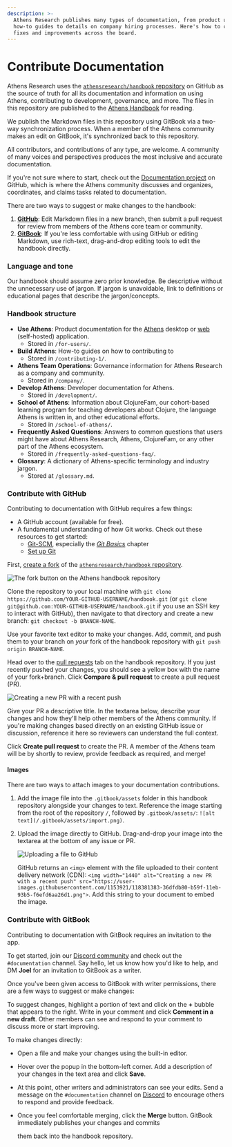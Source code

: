 ```yaml
---
description: >-
  Athens Research publishes many types of documentation, from product usage
  how-to guides to details on company hiring processes. Here's how to contribute
  fixes and improvements across the board.
---
```


# Contribute Documentation

Athens Research uses the [`athensresearch/handbook` repository](https://github.com/athensresearch/handbook) on GitHub as the source of truth for all its documentation and information on using Athens, contributing to development, governance, and more. The files in this repository are published to the [Athens Handbook](https://athensresearch.gitbook.io/handbook/) for reading.

We publish the Markdown files in this repository using GitBook via a two-way synchronization process. When a member of the Athens community makes an edit on GitBook, it's synchronized back to this repository.

All contributors, and contributions of any type, are welcome. A community of many voices and perspectives produces the most inclusive and accurate documentation.

If you're not sure where to start, check out the [Documentation project](https://github.com/athensresearch/athens/projects/17) on GitHub, which is where the Athens community discusses and organizes, coordinates, and claims tasks related to documentation.

There are two ways to suggest or make changes to the handbook:

1. [**GitHub**](contributing-documentation.md#contribute-with-github): Edit Markdown files in a new branch, then submit a pull request for review from members of the Athens core team or community.
2. [**GitBook**](contributing-documentation.md#contribute-with-gitbook): If you're less comfortable with using GitHub or editing Markdown, use rich-text, drag-and-drop editing tools to edit the handbook directly.

### Language and tone

Our handbook should assume zero prior knowledge. Be descriptive without the unnecessary use of jargon. If jargon is unavoidable, link to definitions or educational pages that describe the jargon/concepts.

### Handbook structure

* **Use Athens**: Product documentation for the [Athens](https://github.com/athensresearch/athens) desktop or [web](https://github.com/athensresearch/athens-backend) \(self-hosted\) application.
  * Stored in `/for-users/`. 
* **Build Athens**: How-to guides on how to contributing to 
  * Stored in `/contributing-1/`.
* **Athens Team Operations**: Governance information for Athens Research as a company and community.
  * Stored in `/company/`.
* **Develop Athens**: Developer documentation for Athens.
  * Stored in `/development/`.
* **School of Athens**: Information about ClojureFam, our cohort-based learning program for teaching developers about Clojure, the language Athens is written in, and other educational efforts.
  * Stored in `/school-of-athens/`.
* **Frequently Asked Questions**: Answers to common questions that users might have about Athens Research, Athens, ClojureFam, or any other part of the Athens ecosystem.
  * Stored in `/frequently-asked-questions-faq/`.
* **Glossary**: A dictionary of Athens-specific terminology and industry jargon.
  * Stored at `/glossary.md`.

### Contribute with GitHub

Contributing to documentation with GitHub requires a few things:

* A GitHub account \(available for free\).
* A fundamental understanding of how Git works. Check out these resources to get started:
  * [Git-SCM](https://git-scm.com/book/en/v2), especially the [_Git Basics_](https://git-scm.com/book/en/v2/Git-Basics-Getting-a-Git-Repository) chapter
  * [Set up Git](https://docs.github.com/en/github/getting-started-with-github/set-up-git)

First, [create a fork](https://docs.github.com/en/github/getting-started-with-github/fork-a-repo) of the [`athensresearch/handbook` repository](https://github.com/athensresearch/handbook).

![The fork button on the Athens handbook repository](https://user-images.githubusercontent.com/1153921/118381382-36474500-b59f-11eb-8ac4-e30369ba1920.png)

Clone the repository to your local machine with `git clone https://github.com/YOUR-GITHUB-USERNAME/handbook.git` \(or `git clone git@github.com:YOUR-GITHUB-USERNAME/handbook.git` if you use an SSH key to interact with GitHub\), then navigate to that directory and create a new branch: `git checkout -b BRANCH-NAME`.

Use your favorite text editor to make your changes. Add, commit, and push them to your branch on _your_ fork of the handbook repository with `git push origin BRANCH-NAME`.

Head over to the [pull requests](https://github.com/athensresearch/handbook/pulls) tab on the handbook repository. If you just recently pushed your changes, you should see a yellow box with the name of your fork+branch. Click **Compare & pull request** to create a pull request \(PR\).

![Creating a new PR with a recent push](https://user-images.githubusercontent.com/1153921/118381383-36dfdb80-b59f-11eb-93b5-f6efd6aa26d1.png)

Give your PR a descriptive title. In the textarea below, describe your changes and how they'll help other members of the Athens community. If you're making changes based directly on an existing GitHub issue or discussion, reference it here so reviewers can understand the full context.

Click **Create pull request** to create the PR. A member of the Athens team will be by shortly to review, provide feedback as required, and merge!

#### Images

There are two ways to attach images to your documentation contributions.

1. Add the image file into the `.gitbook/assets` folder in this handbook repository alongside your changes to text. Reference the image starting from the root of the repository `/`, followed by `.gitbook/assets/`: `![alt text](/.gitbook/assets/import.png)`.
2. Upload the image directly to GitHub. Drag-and-drop your image into the textarea at the bottom of any issue or PR.

   ![Uploading a file to GitHub](https://user-images.githubusercontent.com/1153921/118381822-e6b74800-b5a3-11eb-9c0f-42850d33093f.gif)

   GitHub returns an `<img>` element with the file uploaded to their content delivery network \(CDN\): `<img width="1440" alt="Creating a new PR with a recent push" src="https://user-images.githubusercontent.com/1153921/118381383-36dfdb80-b59f-11eb-93b5-f6efd6aa26d1.png">`. Add this string to your document to embed the image.

### Contribute with GitBook

Contributing to documentation with GitBook requires an invitation to the app.

To get started, join our [Discord community](https://discord.gg/GCJaV3V) and check out the `#documentation` channel. Say hello, let us know how you'd like to help, and DM **Joel** for an invitation to GitBook as a writer.

Once you've been given access to GitBook with writer permissions, there are a few ways to suggest or make changes:

To suggest changes, highlight a portion of text and click on the **+** bubble that appears to the right. Write in your comment and click **Comment in a new draft**. Other members can see and respond to your comment to discuss more or start improving.

To make changes directly:

* Open a file and make your changes using the built-in editor.
* Hover over the popup in the bottom-left corner. Add a description of your changes in the text area and click **Save**.
* At this point, other writers and administrators can see your edits. Send a message on the `#documentation` channel on [Discord](https://discord.com/invite/as9h8yHNfD) to encourage others to respond and provide feedback.
* Once you feel comfortable merging, click the **Merge** button. GitBook immediately publishes your changes and commits

  them back into the handbook repository.


